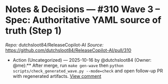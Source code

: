 # Notes & Decisions — #310 Wave 3 – Spec: Authoritative YAML source of truth (Step 1)

_Repo:_ dutchsloot84/ReleaseCopilot-AI
_Source:_ https://github.com/dutchsloot84/ReleaseCopilot-AI/pull/310

- Action (Uncategorized) — 2025-10-16 by @dutchsloot84
  (Owner: @me):** After merge, run `make gen-wave` then `python scripts/check_generated_wave.py --mode=check` and open follow-up PR with regenerated artifacts.
  [View comment](https://github.com/dutchsloot84/ReleaseCopilot-AI/pull/310#issuecomment-3412191591) <!-- digest:51577bf4375f602d0694db00fb7444b85b75a878358af1a70d3b4b5b458980fb -->
